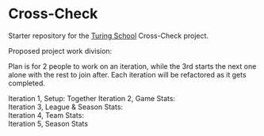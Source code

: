 # Cross-Check

Starter repository for the [Turing School](https://turing.io/) Cross-Check project.

Proposed project work division: 

Plan is for 2 people to work on an iteration, while the 3rd starts the next one alone with the rest to join after. 
Each iteration will be refactored as it gets completed. 


Iteration 1, Setup:                       Together
Iteration 2, Game Stats:                  
Iteration 3, League & Season Stats:        
Iteration 4, Team Stats:                  
Iteration 5, Season Stats             
